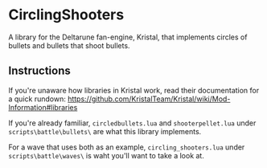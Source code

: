 # CirclingShooters
A library for the Deltarune fan-engine, Kristal, that implements circles of bullets and bullets that shoot bullets.

## Instructions
If you're unaware how libraries in Kristal work, read their documentation for a quick rundown: https://github.com/KristalTeam/Kristal/wiki/Mod-Information#libraries

If you're already familiar, `circledbullets.lua` and `shooterpellet.lua` under `scripts\battle\bullets\` are what this library implements.  

For a wave that uses both as an example, `circling_shooters.lua` under `scripts\battle\waves\` is waht you'll want to take a look at.
